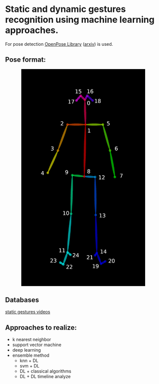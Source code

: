 # Static and dynamic gestures recognition using machine learning approaches.
For pose detection [OpenPose Library](
https://github.com/CMU-Perceptual-Computing-Lab/openpose) ([arxiv](https://arxiv.org/abs/1812.08008)) is used.

## Pose format:<br>
<p align="center">
    <img src="readme_data/keypoints_pose_25.png" alt="pose format" width="400"/>
</p>

## Databases
[static gestures videos](https://yadi.sk/d/jDZkoxHzegaF5g)

## Approaches to realize:

- k nearest neighbor
- support vector machine
- deep learning
- ensemble method
     - knn + DL
     - svm + DL
     - DL + classical algorithms
     - DL + DL timeline analyze
